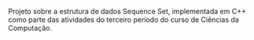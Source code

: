 Projeto sobre a estrutura de dados Sequence Set, implementada em C++ como parte das atividades do terceiro período do curso de Ciências da Computação.
